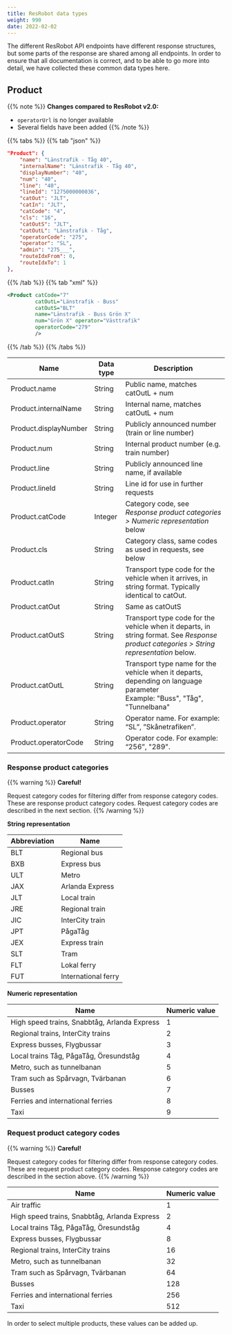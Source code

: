 ```yaml
---
title: ResRobot data types 
weight: 990
date: 2022-02-02
---
```


The different ResRobot API endpoints have different response structures, but some parts of the response are shared among
all endpoints. In order to ensure that all documentation is correct, and to be able to go more into detail, we have
collected these common data types here.

## Product

{{% note %}}
**Changes compared to ResRobot v2.0:**

- `operatorUrl` is no longer available
- Several fields have been added
{{% /note %}}

{{% tabs %}}
{{% tab "json" %}}
```json
"Product": {
    "name": "Länstrafik - Tåg 40",
    "internalName": "Länstrafik - Tåg 40",
    "displayNumber": "40",
    "num": "40",
    "line": "40",
    "lineId": "1275000000036",
    "catOut": "JLT",
    "catIn": "JLT",
    "catCode": "4",
    "cls": "16",
    "catOutS": "JLT",
    "catOutL": "Länstrafik - Tåg",
    "operatorCode": "275",
    "operator": "SL",
    "admin": "275___",
    "routeIdxFrom": 0,
    "routeIdxTo": 1
},
```
{{% /tab %}}
{{% tab "xml" %}}
```xml
<Product catCode="7" 
         catOutL="Länstrafik - Buss" 
         catOutS="BLT" 
         name="Länstrafik - Buss Grön X" 
         num="Grön X" operator="Västtrafik"
         operatorCode="279" 
         />
```
{{% /tab %}}
{{% /tabs %}}

| **Name**              | **Data type**               | **Description**                                                                                                                                                                                                                                                                                                                                                                                                                                                                                                                                                                                                                                                                                                                        |
| --------------------- | ------------------------- | ----------------------|
| Product.name          | String                  | Public name, matches catOutL + num |
| Product.internalName  | String                  | Internal name, matches catOutL + num|
| Product.displayNumber | String                  | Publicly announced number (train or line number) |
| Product.num           | String                  | Internal product number (e.g. train number) |
| Product.line          | String                  | Publicly announced line name, if available |
| Product.lineId        | String                  | Line id for use in further requests |
| Product.catCode       | Integer                 | Category code, see _Response product categories > Numeric representation_ below |
| Product.cls           | String                  | Category class, same codes as used in requests, see below |
| Product.catIn         | String                  | Transport type code for the vehicle when it arrives, in string format. Typically identical to catOut. |
| Product.catOut        | String                  | Same as catOutS|
| Product.catOutS       | String                  | Transport type code for the vehicle when it departs, in string format. See _Response product categories > String representation_ below. |
| Product.catOutL       | String                  | Transport type name for the vehicle when it departs, depending on language parameter <br>Example: "Buss", "Tåg", "Tunnelbana"                                                                                                                                                                                                                                          |
| Product.operator      | String                  | Operator name. For example: “SL”, ”Skånetrafiken”.                                                                                                                                                                                                                                                                                                                      | |
| Product.operatorCode  | String                  | Operator code. For example: “256”, "289".                                                                                                                                                                                                                                                                                                                      | |

### Response product categories

{{% warning %}}
**Careful!**

Request category codes for filtering differ from response category codes. These are response product category codes. Request category codes are described in the next section.
{{% /warning %}}

**String representation**

|Abbreviation| Name|
| ------------------- | ----------------------|
|BLT | Regional bus |
|BXB | Express bus |
|ULT | Metro |
|JAX | Arlanda Express |
|JLT | Local train |
|JRE | Regional train |
|JIC | InterCity train |
|JPT | PågaTåg |
|JEX | Express train |
|SLT | Tram |
|FLT | Lokal ferry |
|FUT | International ferry |

**Numeric representation**

|Name| Numeric value|
| ------------------- | ----------------------|
|High speed trains, Snabbtåg, Arlanda Express|1|
|Regional trains, InterCity trains|2| 
|Express busses, Flygbussar|3| 
|Local trains Tåg, PågaTåg, Öresundståg|4| 
|Metro, such as tunnelbanan|5| 
|Tram such as Spårvagn, Tvärbanan | 6|
|Busses| 7|
|Ferries and international ferries | 8|
|Taxi|9|

### Request product category codes

{{% warning %}}
**Careful!**

Request category codes for filtering differ from response category codes. These are request product category codes. Response category codes are described in the section above.
{{% /warning %}}

|Name| Numeric value|
| ------------------- | ----------------------|
|Air traffic|1|
|High speed trains, Snabbtåg, Arlanda Express|2|
|Local trains Tåg, PågaTåg, Öresundståg|4|
|Express busses, Flygbussar|8|
|Regional trains, InterCity trains|16|
|Metro, such as tunnelbanan|32|
|Tram such as Spårvagn, Tvärbanan |64|
|Busses|128|
|Ferries and international ferries |256|
|Taxi|512|

In order to select multiple products, these values can be added up.